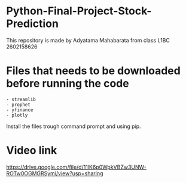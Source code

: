 # Python-Final-Project-Stock-Prediction
This repository is made by Adyatama Mahabarata from class L1BC 2602158626

# Files that needs to be downloaded before running the code
```
- streamlib
- prophet
- yfinance
- plotly
```
Install the files trough command prompt and using pip.

# Video link
https://drive.google.com/file/d/11lK6p0WpkVBZw3UNW-ROTw0OGMGRSymi/view?usp=sharing

